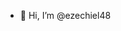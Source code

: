- 👋 Hi, I’m @ezechiel48


<!---
ezechiel48/ezechiel48 is a ✨ special ✨ repository because its `README.md` (this file) appears on your GitHub profile.
You can click the Preview link to take a look at your changes.
--->
